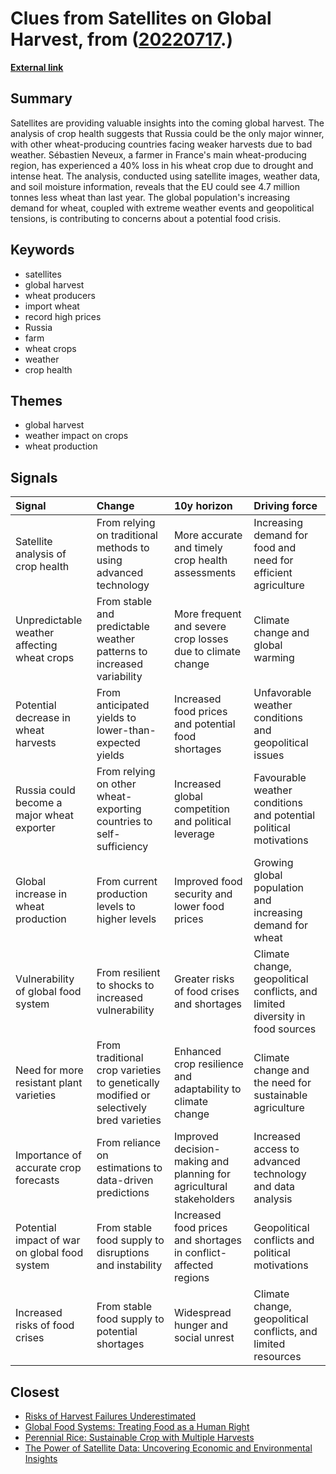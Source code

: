 # __Clues from Satellites on Global Harvest__, from ([20220717](https://kghosh.substack.com/p/20220717).)

__[External link](https://www.bbc.com/news/world-62149522)__



## Summary

Satellites are providing valuable insights into the coming global harvest. The analysis of crop health suggests that Russia could be the only major winner, with other wheat-producing countries facing weaker harvests due to bad weather. Sébastien Neveux, a farmer in France's main wheat-producing region, has experienced a 40% loss in his wheat crop due to drought and intense heat. The analysis, conducted using satellite images, weather data, and soil moisture information, reveals that the EU could see 4.7 million tonnes less wheat than last year. The global population's increasing demand for wheat, coupled with extreme weather events and geopolitical tensions, is contributing to concerns about a potential food crisis.

## Keywords

* satellites
* global harvest
* wheat producers
* import wheat
* record high prices
* Russia
* farm
* wheat crops
* weather
* crop health

## Themes

* global harvest
* weather impact on crops
* wheat production

## Signals

| Signal                                        | Change                                                                                | 10y horizon                                                         | Driving force                                                                 |
|:----------------------------------------------|:--------------------------------------------------------------------------------------|:--------------------------------------------------------------------|:------------------------------------------------------------------------------|
| Satellite analysis of crop health             | From relying on traditional methods to using advanced technology                      | More accurate and timely crop health assessments                    | Increasing demand for food and need for efficient agriculture                 |
| Unpredictable weather affecting wheat crops   | From stable and predictable weather patterns to increased variability                 | More frequent and severe crop losses due to climate change          | Climate change and global warming                                             |
| Potential decrease in wheat harvests          | From anticipated yields to lower-than-expected yields                                 | Increased food prices and potential food shortages                  | Unfavorable weather conditions and geopolitical issues                        |
| Russia could become a major wheat exporter    | From relying on other wheat-exporting countries to self-sufficiency                   | Increased global competition and political leverage                 | Favourable weather conditions and potential political motivations             |
| Global increase in wheat production           | From current production levels to higher levels                                       | Improved food security and lower food prices                        | Growing global population and increasing demand for wheat                     |
| Vulnerability of global food system           | From resilient to shocks to increased vulnerability                                   | Greater risks of food crises and shortages                          | Climate change, geopolitical conflicts, and limited diversity in food sources |
| Need for more resistant plant varieties       | From traditional crop varieties to genetically modified or selectively bred varieties | Enhanced crop resilience and adaptability to climate change         | Climate change and the need for sustainable agriculture                       |
| Importance of accurate crop forecasts         | From reliance on estimations to data-driven predictions                               | Improved decision-making and planning for agricultural stakeholders | Increased access to advanced technology and data analysis                     |
| Potential impact of war on global food system | From stable food supply to disruptions and instability                                | Increased food prices and shortages in conflict-affected regions    | Geopolitical conflicts and political motivations                              |
| Increased risks of food crises                | From stable food supply to potential shortages                                        | Widespread hunger and social unrest                                 | Climate change, geopolitical conflicts, and limited resources                 |

## Closest

* [Risks of Harvest Failures Underestimated](9bebaea9ed2c74b635c7ffbedc039556)
* [Global Food Systems: Treating Food as a Human Right](c21f7a31bf1c99ef78e154ae4249e712)
* [Perennial Rice: Sustainable Crop with Multiple Harvests](3955987c235652b24c7507a6999cc80e)
* [The Power of Satellite Data: Uncovering Economic and Environmental Insights](2c79a113d206a8ec8ec147422fcea12c)